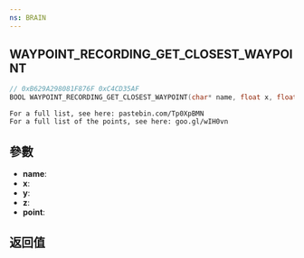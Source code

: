 ```yaml
---
ns: BRAIN
---
```

## WAYPOINT_RECORDING_GET_CLOSEST_WAYPOINT

```c
// 0xB629A298081F876F 0xC4CD35AF
BOOL WAYPOINT_RECORDING_GET_CLOSEST_WAYPOINT(char* name, float x, float y, float z, int* point);
```

```
For a full list, see here: pastebin.com/Tp0XpBMN  
For a full list of the points, see here: goo.gl/wIH0vn  
```

## 參數
* **name**: 
* **x**: 
* **y**: 
* **z**: 
* **point**: 

## 返回值
